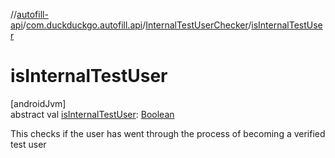 //[autofill-api](../../../index.md)/[com.duckduckgo.autofill.api](../index.md)/[InternalTestUserChecker](index.md)/[isInternalTestUser](is-internal-test-user.md)

# isInternalTestUser

[androidJvm]\
abstract val [isInternalTestUser](is-internal-test-user.md): [Boolean](https://kotlinlang.org/api/latest/jvm/stdlib/kotlin/-boolean/index.html)

This checks if the user has went through the process of becoming a verified test user
